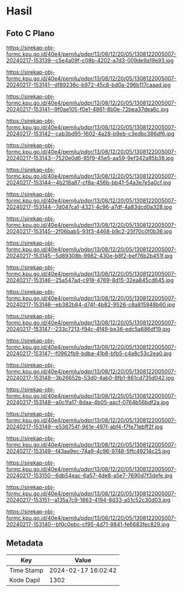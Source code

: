 # Hasil

## Foto C Plano

https://sirekap-obj-formc.kpu.go.id/40e4/pemilu/pdpr/13/08/12/20/05/1308122005007-20240217-153139--c5e4a09f-c08b-4202-a7d3-009de9a19e93.jpg

https://sirekap-obj-formc.kpu.go.id/40e4/pemilu/pdpr/13/08/12/20/05/1308122005007-20240217-153141--df89236c-b972-45c8-bd0a-296b117caaad.jpg

https://sirekap-obj-formc.kpu.go.id/40e4/pemilu/pdpr/13/08/12/20/05/1308122005007-20240217-153141--9f0ae105-f0e1-4861-8b0e-72bea37dea6c.jpg

https://sirekap-obj-formc.kpu.go.id/40e4/pemilu/pdpr/13/08/12/20/05/1308122005007-20240217-153142--cab3bd95-1602-4a28-b9eb-c3edbc386df6.jpg

https://sirekap-obj-formc.kpu.go.id/40e4/pemilu/pdpr/13/08/12/20/05/1308122005007-20240217-153143--7520e0d6-85f9-45e5-aa59-9ef342a85b38.jpg

https://sirekap-obj-formc.kpu.go.id/40e4/pemilu/pdpr/13/08/12/20/05/1308122005007-20240217-153144--4b218a87-cf8a-456b-bb41-54a3e7e5a0cf.jpg

https://sirekap-obj-formc.kpu.go.id/40e4/pemilu/pdpr/13/08/12/20/05/1308122005007-20240217-153144--7d047ca1-4321-4c96-a7df-4a83dcd0a328.jpg

https://sirekap-obj-formc.kpu.go.id/40e4/pemilu/pdpr/13/08/12/20/05/1308122005007-20240217-153145--2f06bab5-93f3-4468-b9c2-25f70c0f0b36.jpg

https://sirekap-obj-formc.kpu.go.id/40e4/pemilu/pdpr/13/08/12/20/05/1308122005007-20240217-153145--5d89308b-9982-430e-b8f2-bef76b2b451f.jpg

https://sirekap-obj-formc.kpu.go.id/40e4/pemilu/pdpr/13/08/12/20/05/1308122005007-20240217-153146--25a547ad-c918-4769-8d15-32ea845cd645.jpg

https://sirekap-obj-formc.kpu.go.id/40e4/pemilu/pdpr/13/08/12/20/05/1308122005007-20240217-153146--eb382b84-d74f-4b82-9526-c8a815948b60.jpg

https://sirekap-obj-formc.kpu.go.id/40e4/pemilu/pdpr/13/08/12/20/05/1308122005007-20240217-153147--233c7213-f94c-4f49-be36-edc5a686df19.jpg

https://sirekap-obj-formc.kpu.go.id/40e4/pemilu/pdpr/13/08/12/20/05/1308122005007-20240217-153147--f0962fb9-bdba-41b8-bfb5-c4a8c53c2ea0.jpg

https://sirekap-obj-formc.kpu.go.id/40e4/pemilu/pdpr/13/08/12/20/05/1308122005007-20240217-153148--3b26652b-53d0-4ab0-8fb1-861cd735d042.jpg

https://sirekap-obj-formc.kpu.go.id/40e4/pemilu/pdpr/13/08/12/20/05/1308122005007-20240217-153148--a0c1fa17-8daa-4b05-aacf-0764b56bdf2a.jpg

https://sirekap-obj-formc.kpu.go.id/40e4/pemilu/pdpr/13/08/12/20/05/1308122005007-20240217-153149--e536754f-961e-497f-abf4-f7fe71ebff2f.jpg

https://sirekap-obj-formc.kpu.go.id/40e4/pemilu/pdpr/13/08/12/20/05/1308122005007-20240217-153149--f43aa9ec-74a9-4c96-9748-5ffc49214c25.jpg

https://sirekap-obj-formc.kpu.go.id/40e4/pemilu/pdpr/13/08/12/20/05/1308122005007-20240217-153150--6db54eac-6a57-4de8-a5e7-7690d7f3defe.jpg

https://sirekap-obj-formc.kpu.go.id/40e4/pemilu/pdpr/13/08/12/20/05/1308122005007-20240217-153151--a135a7c9-1863-4194-8d33-a51c52c30d03.jpg

https://sirekap-obj-formc.kpu.go.id/40e4/pemilu/pdpr/13/08/12/20/05/1308122005007-20240217-153140--bf0c0ebc-cf95-4d71-9841-fe6683fec829.jpg


## Metadata

| Key        | Value               |
| ---------- | ------------------- |
| Time Stamp | 2024-02-17 16:02:42 |
| Kode Dapil | 1302                |



